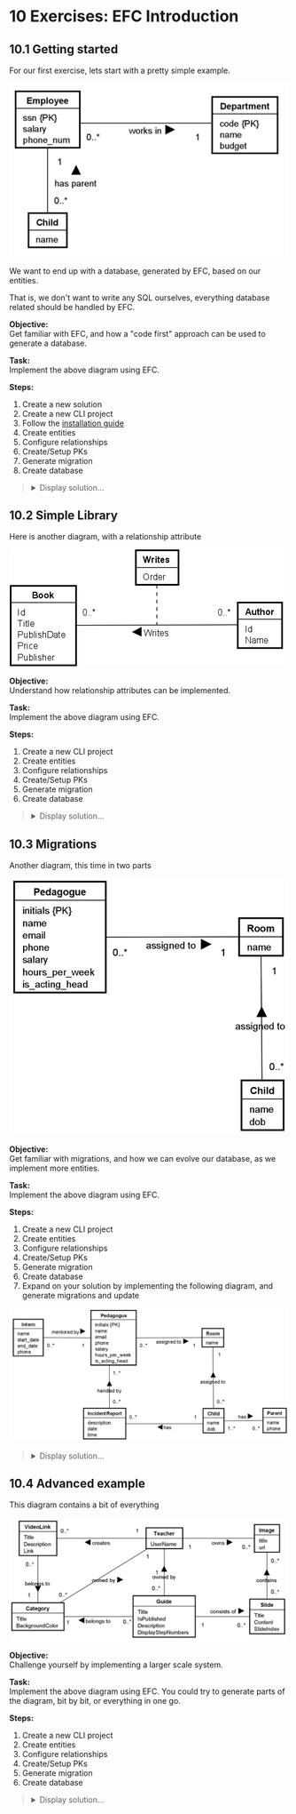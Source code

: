 # 10 Exercises: EFC Introduction

## 10.1 Getting started

For our first exercise, lets start with a pretty simple example.

![alt text](Images/image.png)

We want to end up with a database, generated by EFC, based on our entities.

That is, we don't want to write any SQL ourselves, everything database related should be handled by EFC.

**Objective:**  
Get familiar with EFC, and how a "code first" approach can be used to generate a database.

**Task:**  
Implement the above diagram using EFC.

**Steps:**

1. Create a new solution
2. Create a new CLI project
3. Follow the [installation guide](https://troelsmortensen.github.io/CodeLabs/Tutorials/EfcSetupIntro/Page.html)
4. Create entities
5. Configure relationships
6. Create/Setup PKs
7. Generate migration
8. Create database

<blockquote>
<details>
<summary>Display solution...</summary>
<p>

```csharp
public class Child
{
    public string Name { get; set; }
    
    public Employee Employee { get; set; }
}
```

```csharp
public class Employee
{
    
    public int SSN { get; set; }
    public double Salary { get; set; }
    public string Phone_number { get; set; }
    
    public Department Department { get; set; }
}
```

```csharp
using EFC_Example.Entities;
using Microsoft.EntityFrameworkCore;

public class AppContext : DbContext
{
    protected override void OnConfiguring(DbContextOptionsBuilder optionsBuilder)
    {
        optionsBuilder.UseSqlite("Data Source=EFC_Example.db");
    }
    
    protected override void OnModelCreating(ModelBuilder modelBuilder)
    {
        modelBuilder.Entity<Child>().HasKey(c => c.Name);
        modelBuilder.Entity<Employee>().HasKey(e => e.SSN);
        modelBuilder.Entity<Department>().HasKey(d => d.Code);
    }
}
```

</p>
</details>
</blockquote>

## 10.2 Simple Library

Here is another diagram, with a relationship attribute

![alt text](Images/image8.png)

**Objective:**  
Understand how relationship attributes can be implemented.

**Task:**  
Implement the above diagram using EFC.

**Steps:**

1. Create a new CLI project
2. Create entities
3. Configure relationships
4. Create/Setup PKs
5. Generate migration
6. Create database

<blockquote>
<details>
<summary>Display solution...</summary>
<p>






</p>
</details>
</blockquote>

## 10.3 Migrations

Another diagram, this time in two parts

![alt text](Images/image-2.png)

**Objective:**  
Get familiar with migrations, and how we can evolve our database, as we implement more entities.

**Task:**  
Implement the above diagram using EFC.

**Steps:**

1. Create a new CLI project
2. Create entities
3. Configure relationships
4. Create/Setup PKs
5. Generate migration
6. Create database
7. Expand on your solution by implementing the following diagram, and generate migrations and update

![alt text](Images/image-3.png)

<blockquote>
<details>
<summary>Display solution...</summary>
<p>

</p>
</details>
</blockquote>

## 10.4 Advanced example

This diagram contains a bit of everything

![alt text](Images/image-4.png)

**Objective:**  
Challenge yourself by implementing a larger scale system.

**Task:**  
Implement the above diagram using EFC.
You could try to generate parts of the diagram, bit by bit, or everything in one go.

**Steps:**

1. Create a new CLI project
2. Create entities
3. Configure relationships
4. Create/Setup PKs
5. Generate migration
6. Create database

<blockquote>
<details>
<summary>Display solution...</summary>
<p>

</p>
</details>
</blockquote>
